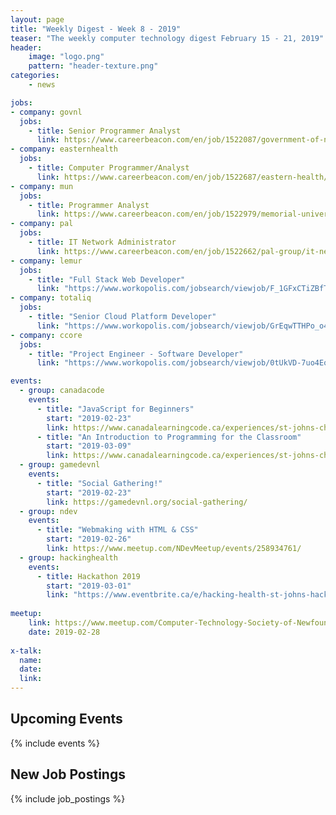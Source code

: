 ```yaml
---
layout: page
title: "Weekly Digest - Week 8 - 2019"
teaser: "The weekly computer technology digest February 15 - 21, 2019"
header:
    image: "logo.png"
    pattern: "header-texture.png"
categories:
    - news

jobs:
- company: govnl
  jobs:
    - title: Senior Programmer Analyst
      link: https://www.careerbeacon.com/en/job/1522087/government-of-newfoundland-and-labrador/senior-programmer-analyst/st-john-s
- company: easternhealth
  jobs:
    - title: Computer Programmer/Analyst
      link: https://www.careerbeacon.com/en/job/1522687/eastern-health/computer-programmer-analyst-4-positions/st-john-s
- company: mun
  jobs:
    - title: Programmer Analyst
      link: https://www.careerbeacon.com/en/job/1522979/memorial-university-of-newfoundland/programmer-analyst/st-john-s
- company: pal
  jobs:
    - title: IT Network Administrator
      link: https://www.careerbeacon.com/en/job/1522662/pal-group/it-network-administrator/st-john-s
- company: lemur
  jobs:
    - title: "Full Stack Web Developer"
      link: "https://www.workopolis.com/jobsearch/viewjob/F_1GFxCTiZBfTjZlMRBTWSLPCYq9jeiUGeeHyzp7ZhXaOkRtgHAAgw"
- company: totaliq
  jobs:
    - title: "Senior Cloud Platform Developer"
      link: "https://www.workopolis.com/jobsearch/viewjob/GrEqwTTHPo_o4vAGYu5o7ZYoXQsMUcjTSrpcaPuGaFRzpzznpj-cBQ"
- company: ccore
  jobs:
    - title: "Project Engineer - Software Developer"
      link: "https://www.workopolis.com/jobsearch/viewjob/0tUkVD-7uo4Eodl8xHoj2dL4lAa0PLQjb3JbPjgKOWYObAmJUe6w2A"

events:
  - group: canadacode
    events:
      - title: "JavaScript for Beginners"
        start: "2019-02-23"
        link: https://www.canadalearningcode.ca/experiences/st-johns-chapter-ladies-learning-code-javascript-for-beginners-an-introduction-to-the-fundamentals-of-web-programming/
      - title: "An Introduction to Programming for the Classroom"
        start: "2019-03-09"
        link: https://www.canadalearningcode.ca/experiences/st-johns-chapter-teachers-learning-code-an-introduction-to-programming-for-the-classroom/
  - group: gamedevnl
    events:
      - title: "Social Gathering!"
        start: "2019-02-23"
        link: https://gamedevnl.org/social-gathering/
  - group: ndev
    events:
      - title: "Webmaking with HTML & CSS"
        start: "2019-02-26"
        link: https://www.meetup.com/NDevMeetup/events/258934761/
  - group: hackinghealth
    events:
      - title: Hackathon 2019
        start: "2019-03-01"
        link: "https://www.eventbrite.ca/e/hacking-health-st-johns-hackathon-2019-tickets-55895711578"
 
meetup:
    link: https://www.meetup.com/Computer-Technology-Society-of-Newfoundland-and-Labrador/events/rpdzmpyzdblc/
    date: 2019-02-28
  
x-talk:
  name:
  date: 
  link: 
---
```


## Upcoming Events
{% include events %}

## New Job Postings
{% include job_postings %}
